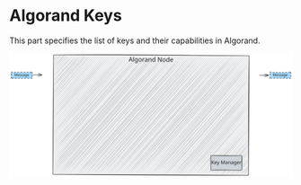 # Algorand Keys

This part specifies the list of keys and their capabilities in Algorand.

![Keys Overview](../_images/keys-overview.svg "Algorand Keys Overview")
